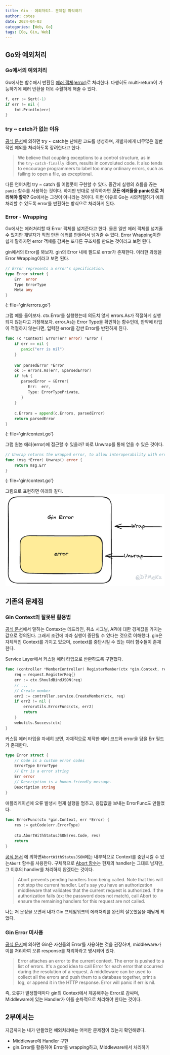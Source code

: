 ```yaml
---
title: Gin - 예외처리1. 문제점 파악하기 
author: cotes
date: 2024-04-03
categories: [Web, Go]
tags: [Go, Gin, Web]
---
```


## Go와 예외처리
### Go에서의 예외처리

Go에서는  함수에서 반환된 [에러 객체(error)](https://go.dev/blog/error-handling-and-go)로 처리한다. 다행히도 multi-return이 가능하기에 에러 반환을 더욱 수월하게 해줄 수 있다. 

```go
f, err := Sqrt(-1)
if err != nil {
    fmt.Println(err)
}
```

### try ~ catch가 없는 이유
[공식 문서](https://go.dev/doc/faq#exceptions)에 의하면 try ~ catch는 난해한 코드를 생성하며, 개발자에게 너무많은 일반적인 예외를 처리하도록 장려한다고 한다. 

> We believe that coupling exceptions to a control structure, as in the `try-catch-finally` idiom, results in convoluted code. It also tends to encourage programmers to label too many ordinary errors, such as failing to open a file, as exceptional.

다른 언어처럼 try ~ catch 를 어렴풋이 구현할 수 있다. 중간에 실행의 흐름을 끊는 `panic` 함수를 사용하는 것이다.  하지만 반대로 생각하자면 **모든 에러들을 panic으로 처리해야 할까?**  Go에서는 그것이 아니라는 것이다. 
이런 이유로 Go는 시의적절하기 예외처리할 수 있도록 error를 반환하는 방식으로 처리하게 된다.

### Error - Wrapping

Go에서는 에러처리할 때 Error 객체를 넘겨준다고 한다. 물론 일반 에러 객체를 넘겨줄 수 있지만 개발자가 직접 만든 에러를 만들어서 넘겨줄 수 있다. Error Wrapping이란 쉽게 말하자면 error 객체를 감싸는 또다른 구조체를 만드는 것이라고 보면 된다. 

gin에서의 Error를 봐보자.  gin의 Error 내에 필드로 error가 존재한다. 이러한 과정을 Error Wrapping이라고 보면 된다. 

```go
// Error represents a error's specification.
type Error struct {  
    Err  error  
    Type ErrorType  
    Meta any  
}
```
{: file='gin/errors.go'}

그럼 예를 들어보자. ctx.Error를 실행했는데 의도치 않게 errors.As가 적절하게 실행되지 않는다고 가정해보자. error.As는 Error Type을 확인하는 함수인데, 만약에 타입이 적절하지 않는다면, 입력한 error을 감싼 Error를 반환하게 된다. 

```go
func (c *Context) Error(err error) *Error {  
    if err == nil {  
       panic("err is nil")  
    }  
  
    var parsedError *Error  
    ok := errors.As(err, &parsedError)  
    if !ok {  
       parsedError = &Error{  
          Err:  err,  
          Type: ErrorTypePrivate,  
       }  
    }  
  
    c.Errors = append(c.Errors, parsedError)  
    return parsedError  
}
```
{: file='gin/context.go'}

그럼 원본 에러(error)에 접근할 수 있을까? 바로 Unwrap를 통해 얻을 수 있은 것이다. 
```go
// Unwrap returns the wrapped error, to allow interoperability with errors.Is(), errors.As() and errors.Unwrap()  
func (msg *Error) Unwrap() error {  
    return msg.Err  
}
```
{: file='gin/context.go'}

그림으로 표현하면 아래와 같다. 
![normal](/assets/img/post/2024-04-03/img1.png)


## 기존의 문제점 
### Gin Context의 잘못된 활용법 

[공식 문서](https://pkg.go.dev/context#pkg-overview)에서 말하는 Context는 데드라인, 취소 시그널, API에 대한 경계값을 가지는 값으로 정의된다. 그래서 조건에 따라 실행이 중단될 수 있다는 것으로 이해했다. 
gin은 자체적인 Context를 가지고 있으며, context를 중단시킬 수 있는 여러 함수들이 존재한다.  

Service Layer에서 커스텀 에러 타입으로 반환하도록 구현했다. 

```go
func (controller *MemberController) RegisterMember(ctx *gin.Context, req request.RegisterReq) {
	req = request.RegisterReq{}
	err := ctx.ShouldBindJSON(req)
	// ... 
	// Create member
	err2 := controller.service.CreateMember(ctx, req)
	if err2 != nil {
		errorutils.ErrorFunc(ctx, err2)
		return
	}
	webutils.Success(ctx)
}
```

커스텀  에러 타입을 자세히 보면, 자체적으로 제작한 에러 코드와 error을 담을 Err 필드가 존재한다. 

```go
type Error struct {
	// Code is a custom error codes
	ErrorType ErrorType
	// Err is a error string
	Err error
	// Description is a human-friendly message.
	Description string
}
```

애플리케이션에 오류 발생시 현재 실행을 멈추고, 응답값을 보내는 ErrorFunc도 만들었다. 

```go
func ErrorFunc(ctx *gin.Context, err *Error) {
	res := getCode(err.ErrorType)

	ctx.AbortWithStatusJSON(res.Code, res)
	return
}
```

[공식 문서](https://pkg.go.dev/github.com/gin-gonic/gin#Context.Abort) 에 의하면`AbortWithStatusJSON`에는 내부적으로  Context를 중단시킬 수 있는`Abort` 함수를 사용한다. 구체적으로 [Abort 함수](https://pkg.go.dev/github.com/gin-gonic/gin#Context.Abort)는 현재의 handler는 그대로 남지만, 그 이후의 handler를 처리하지 않겠다는 것이다. 

> Abort prevents pending handlers from being called. Note that this will not stop the current handler. Let's say you have an authorization middleware that validates that the current request is authorized. If the authorization fails (ex: the password does not match), call Abort to ensure the remaining handlers for this request are not called.

나는 저 문장을 보면서 내가 Gin 프레임워크의 에러처리를 완전히 잘못했음을 깨닫게 되었다. 

### Gin Error 미사용 
[공식 문서](https://pkg.go.dev/github.com/gin-gonic/gin#Context.Error)에 의하면 Gin은 자신들의 Error를 사용하는 것을 권장하며, middleware가 이를 처리하여 오류 response를 처리하라고 명시되어 있다. 

> Error attaches an error to the current context. The error is pushed to a list of errors. It's a good idea to call Error for each error that occurred during the resolution of a request. A middleware can be used to collect all the errors and push them to a database together, print a log, or append it in the HTTP response. Error will panic if err is nil.

즉, 오류가 발생할때마다 gin의 Context에서 제공해주는 Error로 감싸며, Middleware에 있는 Handler가 이를 순차적으로 처리해야 한다는 것이다. 

## 2부에서는

지금까지는 내가 만들었던 예외처리에는 어떠한 문제점이 있는지 확인해봤다. 
- Middleware에 Handler 구현
- gin.Error를 활용하여 Error를 wrapping하고, Middleware에서 처리하기 
